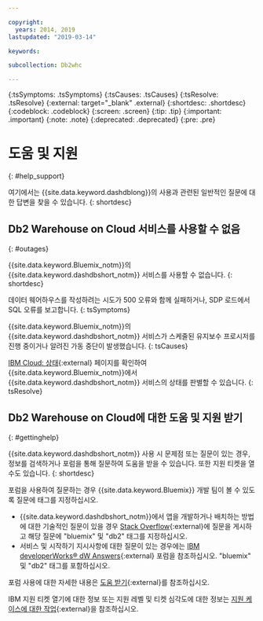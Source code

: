```yaml
---

copyright:
  years: 2014, 2019
lastupdated: "2019-03-14"

keywords:

subcollection: Db2whc

---
```


<!-- Attribute definitions --> 
{:tsSymptoms: .tsSymptoms} 
{:tsCauses: .tsCauses} 
{:tsResolve: .tsResolve} 
{:external: target="_blank" .external}
{:shortdesc: .shortdesc}
{:codeblock: .codeblock}
{:screen: .screen}
{:tip: .tip}
{:important: .important}
{:note: .note}
{:deprecated: .deprecated}
{:pre: .pre}

# 도움 및 지원
{: #help_support}

여기에서는 {{site.data.keyword.dashdblong}}의 사용과 관련된 일반적인 질문에 대한 답변을 찾을 수 있습니다.
{: shortdesc}

## Db2 Warehouse on Cloud 서비스를 사용할 수 없음
{: #outages}

{{site.data.keyword.Bluemix_notm}}의 {{site.data.keyword.dashdbshort_notm}} 서비스를 사용할 수 없습니다.
{: shortdesc}

데이터 웨어하우스를 작성하려는 시도가 500 오류와 함께 실패하거나, SDP 로드에서 SQL 오류를 보고합니다.
{: tsSymptoms}

{{site.data.keyword.Bluemix_notm}}의 {{site.data.keyword.dashdbshort_notm}} 서비스가 스케줄된 유지보수 프로시저를 진행 중이거나 알려진 가동 중단이 발생했습니다.
{: tsCauses}

[IBM Cloud: 상태](https://cloud.ibm.com/status?selected=status){:external} 페이지를 확인하여 {{site.data.keyword.Bluemix_notm}}에서 {{site.data.keyword.dashdbshort_notm}} 서비스의 상태를 판별할 수 있습니다.
{: tsResolve}

<!-- * Status monitoring:
  * [All regions](https://console.eu-gb.bluemix.net/status?tags=platform,runtimes,services,ibm:yp:eu-gb,ibm:yp:eu-de,ibm:yp:us-south,ibm:yp:au-syd){:external} -->

## Db2 Warehouse on Cloud에 대한 도움 및 지원 받기
{: #gettinghelp}

{{site.data.keyword.dashdbshort_notm}} 사용 시 문제점 또는 질문이 있는 경우, 정보를 검색하거나 포럼을 통해 질문하여 도움을 받을 수 있습니다. 또한 지원 티켓을 열 수도 있습니다.
{: shortdesc}

포럼을 사용하여 질문하는 경우 {{site.data.keyword.Bluemix}} 개발 팀이 볼 수 있도록 질문에 태그를 지정하십시오.

* {{site.data.keyword.dashdbshort_notm}}에서 앱을 개발하거나 배치하는 방법에 대한 기술적인 질문이 있을 경우 [Stack Overflow](http://stackoverflow.com/search?q=dashdb+bluemix){:external}에 질문을 게시하고 해당 질문에 "bluemix" 및 "db2" 태그를 지정하십시오.
* 서비스 및 시작하기 지시사항에 대한 질문이 있는 경우에는 [IBM developerWorks® dW Answers](https://developer.ibm.com/answers/topics/dashdb/?smartspace=bluemix){:external} 포럼을 참조하십시오. "bluemix" 및 "db2" 태그를 포함하십시오.

포럼 사용에 대한 자세한 내용은 [도움 받기](/docs/get-support?topic=get-support-getting-customer-support#using-avatar){:external}를 참조하십시오.

IBM 지원 티켓 열기에 대한 정보 또는 지원 레벨 및 티켓 심각도에 대한 정보는 [지원 케이스에 대한 작업](/docs/get-support?topic=get-support-open-case#open-case){:external}을 참조하십시오.



